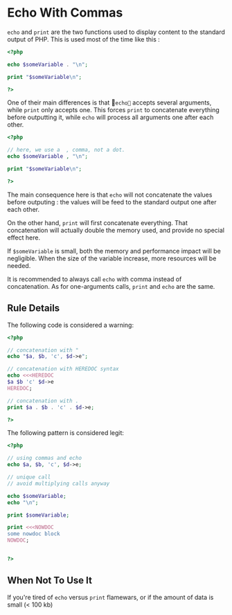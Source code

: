 <!-- Performances -->
# Echo With Commas

`echo` and `print` are the two functions used to display content to the standard output of PHP. This is used most of the time like this : 

```php
<?php

echo $someVariable . "\n";

print "$someVariable\n";

?>
```


One of their main differences is that `echo` accepts several arguments, while `print` only accepts one. This forces `print` to concatenate everything before outputting it, while `echo` will process all arguments one after each other. 


```php
<?php

// here, we use a  , comma, not a dot.
echo $someVariable , "\n";

print "$someVariable\n";

?>
```

The main consequence here is that `echo` will not concatenate the values before outputing : the values will be feed to the standard output one after each other. 

On the other hand, `print` will first concatenate everything. That concatenation will actually double the memory used, and provide no special effect here.

If `$someVariable` is small, both the memory and performance impact will be negligible. When the size of the variable increase, more resources will be needed. 

It is recommended to always call `echo` with comma instead of concatenation. As for one-arguments calls, `print` and `echo` are the same. 


## Rule Details

The following code is considered a warning:

```php
<?php

// concatenation with "
echo "$a, $b, 'c', $d->e";

// concatenation with HEREDOC syntax
echo <<<HEREDOC
$a $b 'c' $d->e
HEREDOC;

// concatenation with .
print $a . $b . 'c' . $d->e;

?>
```

The following pattern is considered legit:

```php
<?php

// using commas and echo
echo $a, $b, 'c', $d->e;

// unique call
// avoid multiplying calls anyway

echo $someVariable;
echo "\n";

print $someVariable;

print <<<NOWDOC
some nowdoc block
NOWDOC;


?>
```

## When Not To Use It
If you're tired of `echo` versus `print` flamewars, or if the amount of data is small (< 100 kb)

<!--
## Further Reading 

* [Return] (http://php.net/manual/en/function.return.php)

-->